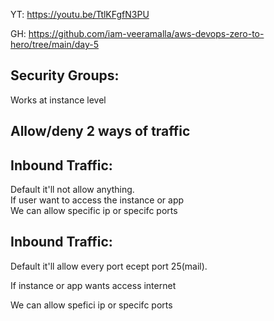 YT:   https://youtu.be/TtlKFgfN3PU

GH:   https://github.com/iam-veeramalla/aws-devops-zero-to-hero/tree/main/day-5

Security Groups:
--------------

Works at instance level

Allow/deny 2 ways of traffic
-----------
Inbound Traffic:                                             
------------                                              
Default it'll not allow anything.                                 
If user want to access the instance or app                    
We can allow specific ip or specifc ports                     

Inbound Traffic:
---------------
Default it'll  allow every port ecept port 25(mail).

If instance or app wants access internet

We can allow spefici ip or specifc ports

